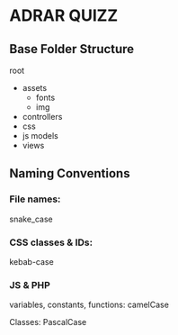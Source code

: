 # ADRAR QUIZZ

## Base Folder Structure

root
  - assets
    - fonts
    - img
  - controllers
  - css
  - js models
  - views

## Naming Conventions

### File names:
  snake_case

### CSS classes & IDs:
  kebab-case

### JS & PHP

variables, constants, functions:
  camelCase

Classes:
  PascalCase
